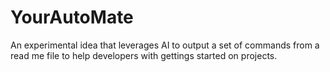 # YourAutoMate
An experimental idea that leverages AI to output a set of commands from a read me file to help developers with  gettings started on projects.
